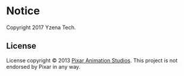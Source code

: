 # Notice

Copyright 2017 Yzena Tech.

## License

License copyright &copy; 2013 [Pixar Animation Studios](https://www.pixar.com/).
This project is not endorsed by Pixar in any way.

